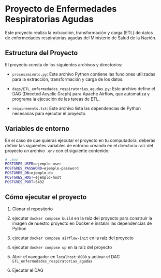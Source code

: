 # Proyecto de Enfermedades Respiratorias Agudas

Este proyecto realiza la extracción, transformación y carga (ETL) de datos de enfermedades respiratorias agudas del Ministerio de Salud de la Nación.

## Estructura del Proyecto

El proyecto consta de los siguientes archivos y directorios:

- `procesamiento.py`: Este archivo Python contiene las funciones utilizadas para la extracción, transformación y carga de los datos.

- `dags/ETL_enfermedades_respiratorias_agudas.py`: Este archivo define el DAG (Directed Acyclic Graph) para Apache Airflow, que automatiza y programa la ejecución de las tareas de ETL.

- `requirements.txt`: Este archivo lista las dependencias de Python necesarias para ejecutar el proyecto.

## Variables de entorno

En el caso de que quieras ejecutar el proyecto en tu computadora, deberás definir las siguientes variables de entorno creando en el directorio raíz del proyecto un archivo `.env` con el siguiente contenido:

```bash
# .env
POSTGRES_USER=ejemplo-user
POSTGRES_PASSWORD=ejemplo-password
POSTGRES_DB=ejemplo-db
POSTGRES_HOST=ejemplo-host
POSTGRES_PORT=5432
```

## Cómo ejecutar el proyecto

1. Clonar el repositorio

2. ejecutar `docker compose build` en la raíz del proyecto para construir la imagen de nuestro proyecto en Docker e instalar las dependencias de Python

3. ejecutar `docker compose airflow-init` en la raíz del proyecto

4. ejecutar `docker compose up` en la raíz del proyecto

5. Abrir el navegador en `localhost:8080` y activar el DAG `ETL_enfermedades_respiratorias_agudas`

6. Ejecutar el DAG

